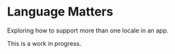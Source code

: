 # Language Matters

Exploring how to support more than one locale in an app. 

This is a work in progress.

